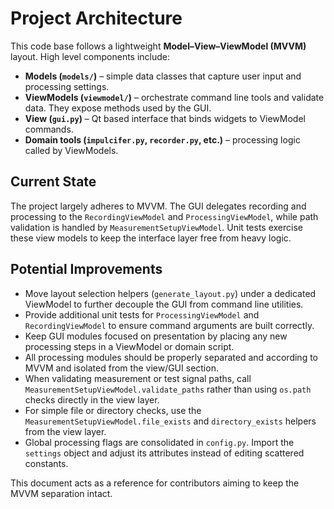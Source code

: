 # Project Architecture

This code base follows a lightweight **Model–View–ViewModel (MVVM)** layout. High level components include:

- **Models (`models/`)** – simple data classes that capture user input and processing settings.
- **ViewModels (`viewmodel/`)** – orchestrate command line tools and validate data. They expose methods used by the GUI.
- **View (`gui.py`)** – Qt based interface that binds widgets to ViewModel commands.
- **Domain tools (`impulcifer.py`, `recorder.py`, etc.)** – processing logic called by ViewModels.

## Current State

The project largely adheres to MVVM. The GUI delegates recording and processing to the `RecordingViewModel` and `ProcessingViewModel`, while path validation is handled by `MeasurementSetupViewModel`. Unit tests exercise these view models to keep the interface layer free from heavy logic.

## Potential Improvements

- Move layout selection helpers (`generate_layout.py`) under a dedicated ViewModel to further decouple the GUI from command line utilities.
- Provide additional unit tests for `ProcessingViewModel` and `RecordingViewModel` to ensure command arguments are built correctly.
- Keep GUI modules focused on presentation by placing any new processing steps in a ViewModel or domain script.
- All processing modules should be properly separated and according to MVVM and isolated from the view/GUI section.
- When validating measurement or test signal paths, call
  `MeasurementSetupViewModel.validate_paths` rather than using `os.path`
  checks directly in the view layer.
- For simple file or directory checks, use the
  `MeasurementSetupViewModel.file_exists` and `directory_exists` helpers
  from the view layer.
- Global processing flags are consolidated in `config.py`. Import the
  `settings` object and adjust its attributes instead of editing scattered
  constants.
  
This document acts as a reference for contributors aiming to keep the MVVM separation intact.

